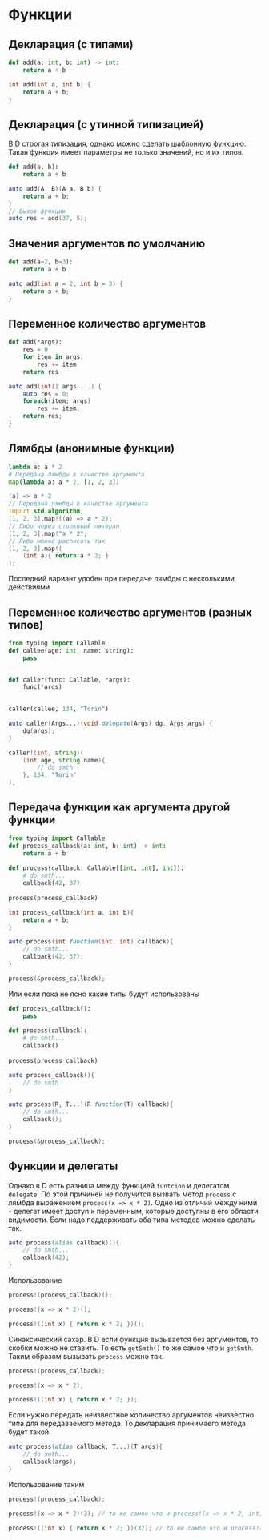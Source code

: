 # Функции
## Декларация (с типами)
```python
def add(a: int, b: int) -> int:
    return a + b
```
```d
int add(int a, int b) {
    return a + b;
}
```
## Декларация (с утинной типизацией)
В D строгая типизация, однако можно сделать шаблонную функцию. Такая функция имеет параметры не только значений, но и их типов.
```python
def add(a, b):
    return a + b
```
```d
auto add(A, B)(A a, B b) {
    return a + b;
}
// Вызов функции
auto res = add(37, 5);
```
## Значения аргументов по умолчанию
```python
def add(a=2, b=3):
    return a + b
```
```d
auto add(int a = 2, int b = 3) {
    return a + b;
}
```
## Переменное количество аргументов
```python
def add(*args):
    res = 0
    for item in args:
        res += item
    return res
```
```d
auto add(int[] args ...) {
    auto res = 0;
    foreach(item; args)
        res += item;
    return res;
}
```
## Лямбды (анонимные функции)
```python
lambda a: a * 2
# Передача лямбды в качестве аргумента
map(lambda a: a * 2, [1, 2, 3])
```
```d
(a) => a * 2
// Передача лямбды в качестве аргумента
import std.algorithm;
[1, 2, 3].map!((a) => a * 2);
// Либо через строковый литерал
[1, 2, 3].map!"a * 2";
// Либо можно расписать так
[1, 2, 3].map!(
    (int a){ return a * 2; }
);
```
Последний вариант удобен при передаче лямбды с несколькими действиями

## Переменное количество аргументов (разных типов)
```python
from typing import Callable
def callee(age: int, name: string):
    pass


def caller(func: Callable, *args):
    func(*args)
    

caller(callee, 134, "Torin")
```
```d
auto caller(Args...)(void delegate(Args) dg, Args args) {
    dg(args);
}

caller!(int, string)(
    (int age, string name){
        // do smth
    }, 134, "Torin"
);
```
## Передача функции как аргумента другой функции
```python
from typing import Callable
def process_callback(a: int, b: int) -> int:
    return a + b
    
def process(callback: Callable[[int, int], int]):
    # do smth...
    callback(42, 37)
    
process(process_callback)
```

```d
int process_callback(int a, int b){
    return a + b;
}

auto process(int function(int, int) callback){
    // do smth...
    callback(42, 37);
}

process(&process_callback);
```
Или если пока не ясно какие типы будут использованы
```python
def process_callback():
    pass
    
def process(callback):
    # do smth...
    callback()
    
process(process_callback)
```
```d
auto process_callback(){
    // do smth
}

auto process(R, T...)(R function(T) callback){
    // do smth...
    callback();
}

process(&process_callback);
```
## Функции и делегаты
Однако в D есть разница между функцией `funtcion` и делегатом `delegate`. По этой причиней не получится вызвать метод `process` с лямбда выражением `process(x => x * 2)`. Одно из отличий между ними - делегат имеет доступ к переменным, которые доступны в его области видимости. Если надо поддерживать оба типа методов можно сделать так.
```d
auto process(alias callback)(){
    // do smth...
    callback(42);
}
```
Использование
```d
process!(process_callback)();

process!(x => x * 2)();

process!((int x) { return x * 2; })();
```
Синаксический сахар. В D если функция вызывается без аргументов, то скобки можно не ставить. То есть `getSmth()` то же самое что и `getSmth`. Таким образом вызывать `process` можно так.
```d
process!(process_callback);

process!(x => x * 2);

process!((int x) { return x * 2; });
```
Если нужно передать неизвестное количество аргументов неизвестно типа для передаваемого метода. То декларация принимаего метода будет такой.
```d
auto process(alias callback, T...)(T args){
    // do smth...
    callback(args);
}
```
Использование таким
```d
process!(process_callback);

process!(x => x * 2)(3); // то же самое что и process!(x => x * 2, int)(3)

process!((int x) { return x * 2; })(37); // то же самое что и process!((int x) { return x * 2; }, int)(37)
```
